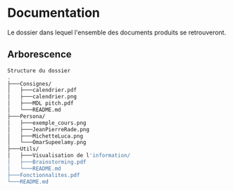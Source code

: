 # Documentation 
Le dossier dans lequel l'ensemble des documents produits se retrouveront.

## Arborescence

```bash
Structure du dossier
.
├───Consignes/
│   ├───calendrier.pdf
│   ├───calendrier.png
│   ├───MDL pitch.pdf
│   └───README.md
├───Persona/
│   ├───exemple_cours.png
│   ├───JeanPierreRade.png
│   ├───MichetteLuca.png
│   └───OmarSupeelamy.png
├───Utils/
│   ├───Visualisation de l'information/
│   ├───Brainstorming.pdf
│   └───README.md
├───Fonctionnalites.pdf
└───README.md
```